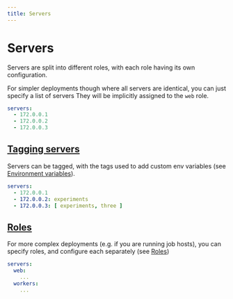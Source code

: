 ```yaml
---
title: Servers
---
```


# Servers


Servers are split into different roles, with each role having its own configuration.

For simpler deployments though where all servers are identical, you can just specify a list of servers
They will be implicitly assigned to the `web` role.
```yaml
servers:
  - 172.0.0.1
  - 172.0.0.2
  - 172.0.0.3
```
## [Tagging servers](#tagging-servers)

Servers can be tagged, with the tags used to add custom env variables (see [Environment variables](../environment-variables)).
```yaml
servers:
  - 172.0.0.1
  - 172.0.0.2: experiments
  - 172.0.0.3: [ experiments, three ]
```
## [Roles](#roles)

For more complex deployments (e.g. if you are running job hosts), you can specify roles, and configure each separately (see [Roles](../roles))
```yaml
servers:
  web:
    ...
  workers:
    ...
```
